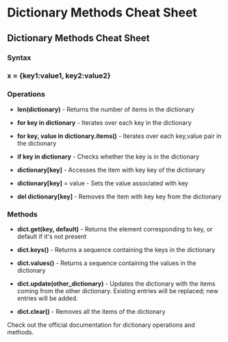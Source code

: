 # Dictionary Methods Cheat Sheet
## Dictionary Methods Cheat Sheet
### **Syntax**

### **x = {key1:value1, key2:value2}** 

### **Operations**

* **len(dictionary)** - Returns the number of items in the dictionary

* **for key in dictionary** - Iterates over each key in the dictionary

* **for key, value in dictionary.items()** - Iterates over each key,value pair in the dictionary

* **if key in dictionary** - Checks whether the key is in the dictionary

* **dictionary[key]** - Accesses the item with key key of the dictionary

* **dictionary[key]** = value - Sets the value associated with key

* **del dictionary[key]** - Removes the item with key key from the dictionary

### **Methods**

* **dict.get(key, default)** - Returns the element corresponding to key, or default if it's not present

* **dict.keys()** - Returns a sequence containing the keys in the dictionary

* **dict.values()** - Returns a sequence containing the values in the dictionary

* **dict.update(other_dictionary)** - Updates the dictionary with the items coming from the other dictionary. Existing entries will be replaced; new entries will be added.

* **dict.clear()** - Removes all the items of the dictionary

Check out the official documentation for dictionary operations and methods.  